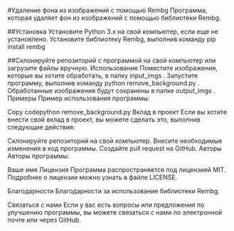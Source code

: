 #Удаление фона из изображений с помощью Rembg
Программа, которая удаляет фон из изображений с помощью библиотеки Rembg.

##Установка
Установите Python 3.x на свой компьютер, если еще не установлено.
Установите библиотеку Rembg, выполнив команду 
pip install rembg

##Склонируйте репозиторий с программой на свой компьютер или загрузите файлы вручную.
Использование
Поместите изображения, которые вы хотите обработать, в папку 
input_imgs
.
Запустите программу, выполнив команду 
python remove_background.py
.
Обработанные изображения будут сохранены в папке 
output_imgs
.
Примеры
Пример использования программы:

Copy codepython remove_background.py
Вклад в проект
Если вы хотите внести свой вклад в проект, вы можете сделать это, выполнив следующие действия:

Склонируйте репозиторий на свой компьютер.
Внесите необходимые изменения в код программы.
Создайте pull request на GitHub.
Авторы
Авторы программы:

Ваше имя
Лицензия
Программа распространяется под лицензией MIT. Подробнее о лицензии можно узнать в файле LICENSE.

Благодарности
Благодарности за использование библиотеки Rembg.

Связаться с нами
Если у вас есть вопросы или предложения по улучшению программы, вы можете связаться с нами по электронной почте или через GitHub.
